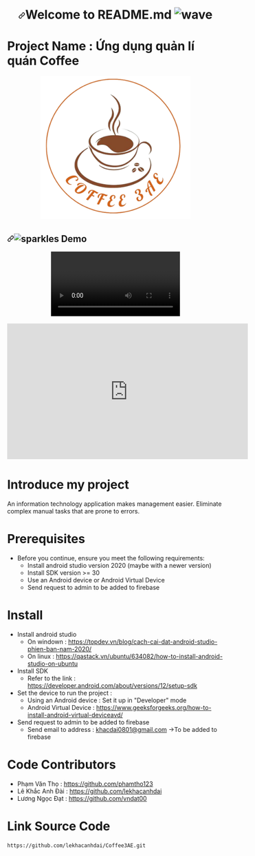 
<h1 align="center" dir="auto"><a id="user-content-welcome-to-readme-md-generator-" class="anchor" aria-hidden="true" href="#welcome-to-readme-md-generator-"><svg class="octicon octicon-link" viewBox="0 0 16 16" version="1.1" width="16" height="16" aria-hidden="true"><path fill-rule="evenodd" d="M7.775 3.275a.75.75 0 001.06 1.06l1.25-1.25a2 2 0 112.83 2.83l-2.5 2.5a2 2 0 01-2.83 0 .75.75 0 00-1.06 1.06 3.5 3.5 0 004.95 0l2.5-2.5a3.5 3.5 0 00-4.95-4.95l-1.25 1.25zm-4.69 9.64a2 2 0 010-2.83l2.5-2.5a2 2 0 012.83 0 .75.75 0 001.06-1.06 3.5 3.5 0 00-4.95 0l-2.5 2.5a3.5 3.5 0 004.95 4.95l1.25-1.25a.75.75 0 00-1.06-1.06l-1.25 1.25a2 2 0 01-2.83 0z"></path></svg></a>Welcome to README.md <g-emoji class="g-emoji" alias="wave" fallback-src="https://github.githubassets.com/images/icons/emoji/unicode/1f44b.png"><img class="emoji" alt="wave" height="20" width="20" src="https://github.githubassets.com/images/icons/emoji/unicode/1f44b.png"></g-emoji></h1>


 <h1>Project Name : Ứng dụng quản lí quán Coffee </h1>

<p align="center">
  <img src="https://github.com/lekhacanhdai/Coffee3AE/blob/master/app/src/main/res/drawable/logo.png?raw=true" width="350" alt="accessibility text">
</p>

<h2 dir="auto"><a id="user-content--demo" class="anchor" aria-hidden="true" href="#-demo"><svg class="octicon octicon-link" viewBox="0 0 16 16" version="1.1" width="16" height="16" aria-hidden="true"><path fill-rule="evenodd" d="M7.775 3.275a.75.75 0 001.06 1.06l1.25-1.25a2 2 0 112.83 2.83l-2.5 2.5a2 2 0 01-2.83 0 .75.75 0 00-1.06 1.06 3.5 3.5 0 004.95 0l2.5-2.5a3.5 3.5 0 00-4.95-4.95l-1.25 1.25zm-4.69 9.64a2 2 0 010-2.83l2.5-2.5a2 2 0 012.83 0 .75.75 0 001.06-1.06 3.5 3.5 0 00-4.95 0l-2.5 2.5a3.5 3.5 0 004.95 4.95l1.25-1.25a.75.75 0 00-1.06-1.06l-1.25 1.25a2 2 0 01-2.83 0z"></path></svg></a><g-emoji class="g-emoji" alias="sparkles" fallback-src="https://github.githubassets.com/images/icons/emoji/unicode/2728.png"><img class="emoji" alt="sparkles" height="20" width="20" src="https://github.githubassets.com/images/icons/emoji/unicode/2728.png"></g-emoji> Demo</h2>


<p align="center" dir="auto">
  <video controls>
        <source  width="700" align="center" src="https://youtu.be/I-Y3u0SWu04?t=20"  alt="demo" style="max-width: 100%;">
    </video>
</p>

<iframe width="560" height="315" src="https://www.youtube.com/embed/I-Y3u0SWu04" title="YouTube video player" frameborder="0" allow="accelerometer; autoplay; clipboard-write; encrypted-media; gyroscope; picture-in-picture" allowfullscreen></iframe>

# Introduce my project
 An information technology application makes management easier. Eliminate complex manual tasks that are prone to errors.

# Prerequisites 

- Before you continue, ensure you meet the following requirements:
    + Install android studio version 2020 (maybe with a newer version)
    + Install SDK version >= 30
    + Use an Android device or Android Virtual Device 
    + Send request to admin to be added to firebase

# Install 

- Install android studio 
    + On windown :  https://topdev.vn/blog/cach-cai-dat-android-studio-phien-ban-nam-2020/
    + On linux   :  https://qastack.vn/ubuntu/634082/how-to-install-android-studio-on-ubuntu
- Install SDK 
    + Refer to the link :  https://developer.android.com/about/versions/12/setup-sdk
- Set the device to run the project :
    + Using an Android device : Set it up in "Developer" mode
    + Android Virtual Device : https://www.geeksforgeeks.org/how-to-install-android-virtual-deviceavd/
- Send request to admin to be added to firebase 
    + Send email to address : khacdai0801@gmail.com ->To be added to firebase

# Code Contributors
- Phạm Văn Thọ : https://github.com/phamtho123
- Lê Khắc Anh Đài : https://github.com/lekhacanhdai
- Lương Ngọc Đạt : https://github.com/vndat00

# Link Source Code 
    https://github.com/lekhacanhdai/Coffee3AE.git

